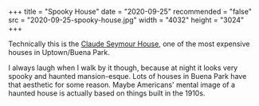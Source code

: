 +++
title = "Spooky House"
date = "2020-09-25"
recommended = "false"
src = "2020-09-25-spooky-house.jpg"
width = "4032"
height = "3024"
+++

Technically this is the [Claude Seymour House](https://chicago.curbed.com/2017/11/20/16671890/uptown-george-maher-claude-seymour-house), one of the most expensive houses in Uptown/Buena Park.

I always laugh when I walk by it though, because at night it looks very spooky and haunted mansion-esque. Lots of houses in Buena Park have that aesthetic for some reason. Maybe Americans' mental image of a haunted house is actually based on things built in the 1910s.
